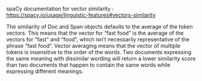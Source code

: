 spaCy documentation for vector similarity : https://spacy.io/usage/linguistic-features#vectors-similarity

The similarity of Doc and Span objects defaults to the average of the token vectors. This means that the vector for “fast food” is the average of the vectors for “fast” and “food”, which isn’t necessarily representative of the phrase “fast food”.
Vector averaging means that the vector of multiple tokens is insensitive to the order of the words. Two documents expressing the same meaning with dissimilar wording will return a lower similarity score than two documents that happen to contain the same words while expressing different meanings.

